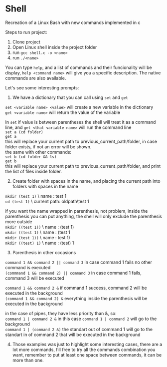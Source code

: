 # Shell
Recreation of a Linux Bash with new commands implemented in c

Steps to run project:
1. Clone project
2. Open Linux shell inside the project folder
3. run ```gcc shell.c -o <name>```
4. run ```./<name>```

You can type ```help```, and a list of commands and their funcionality will be display, ```help <command name>``` will give you a specific description. The native commands are also available.  

Let's see some interesting prompts:

1. We have a dictionary that you can call using ```set``` and ```get```

  ```set <variable name> <value>``` will create a new variable in the dictionary  
  ```get <variable name>``` will return the value of the variable

  In ```set``` if value is between parentheses the shell will treat it as a command line, and ```get <that variable name>``` will run the command line  
    ```set a (cd folder)```  
    ```get a ```  
    this will replace your current path to previous_current_path/folder, in case folder exists, if not an error will be shown.  
    the same with other commands:  
    ```set b (cd folder && ls)```  
    ```get b```  
    this will replace your current path to previous_current_path/folder, and print the list of files inside folder.
    
    
 2. Create folder with spaces in the name, and placing the current path into folders with spaces in the name  
 
  ```mkdir (test 1)``` \\ name : test 1  
  ```cd (test 1)``` \\ current path: oldpath\test 1  
  
  if you want the name wrapped in parenthesis, not problem, inside the parenthesis you can put anything, the shell will only exclude the parenthesis more outside  
  ```mkdir ((test 1))``` \\ name : (test 1)  
  ```mkdir ((test 1)``` \\ name : (test 1  
  ```mkdir (test 1))``` \\ name : test 1)  
  ```mkdir ((test) 1)``` \\ name : (test) 1  
 
 3. Parenthesis in other occasions
 
  ```command 1 && command 2 || command 3``` in case command 1 fails no other command is executed  
  ```(commmand 1 && command 2) || command 3``` in case command 1 fails, command 3 will be executed  
  
  ```command 1 && command 2 &``` if command 1 success, command 2 will be executed in the background  
  ```(command 1 && command 2) &``` everything inside the parenthesis will be executed in the background  
  
  in the case of pipes, they have less priority than &, so:  
  ```command 1 | command 2 &``` in this case ```command 1 | command 2``` will go to the background  
  ```command 1 | (command 2 &)``` the standart out of command 1 will go to the standart in of command 2 that will be executed in the background  
  
 4. Those examples was just to highlight some interesting cases, there are a lot more commands, fill free to try all the commands combination you want, remember to put at least one space between commands, it can be more than one.

